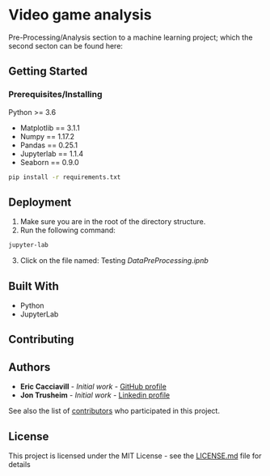 # Video game analysis

Pre-Processing/Analysis section to a machine learning project; which the second secton can be found here:

## Getting Started

### Prerequisites/Installing
Python >= 3.6

* Matplotlib == 3.1.1
* Numpy == 1.17.2
* Pandas == 0.25.1
* Jupyterlab == 1.1.4
* Seaborn == 0.9.0

```bash
pip install -r requirements.txt
```

## Deployment
1. Make sure you are in the root of the directory structure.
2. Run the following command:
```bash
jupyter-lab
```
3. Click on the file named: Testing *DataPreProcessing.ipnb*

## Built With
* Python
* JupyterLab
## Contributing

## Authors
* **Eric Cacciavill** - *Initial work* - [GitHub profile](https://github.com/EricCacciavillani)
* **Jon Trusheim** - *Initial work* - [Linkedin profile](http://tinyurl.com/y6828es3)

See also the list of [contributors](https://github.com/your/project/contributors) who participated in this project.

## License

This project is licensed under the MIT License - see the [LICENSE.md](LICENSE.md) file for details
